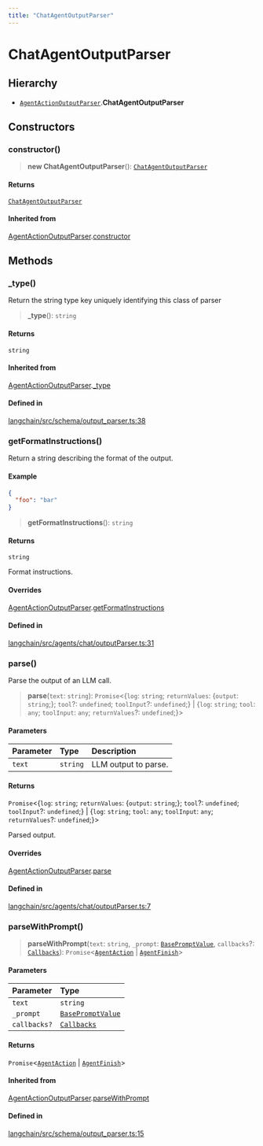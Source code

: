 ```yaml
---
title: "ChatAgentOutputParser"
---
```


# ChatAgentOutputParser

## Hierarchy

- [`AgentActionOutputParser`](AgentActionOutputParser.md).**ChatAgentOutputParser**

## Constructors

### constructor()

> **new ChatAgentOutputParser**(): [`ChatAgentOutputParser`](ChatAgentOutputParser.md)

#### Returns

[`ChatAgentOutputParser`](ChatAgentOutputParser.md)

#### Inherited from

[AgentActionOutputParser](AgentActionOutputParser.md).[constructor](AgentActionOutputParser.md#constructor)

## Methods

### \_type()

Return the string type key uniquely identifying this class of parser

> **\_type**(): `string`

#### Returns

`string`

#### Inherited from

[AgentActionOutputParser](AgentActionOutputParser.md).[\_type](AgentActionOutputParser.md#_type)

#### Defined in

[langchain/src/schema/output_parser.ts:38](https://github.com/hwchase17/langchainjs/blob/ddf2996/langchain/src/schema/output_parser.ts#L38)

### getFormatInstructions()

Return a string describing the format of the output.

#### Example

```json
{
  "foo": "bar"
}
```

> **getFormatInstructions**(): `string`

#### Returns

`string`

Format instructions.

#### Overrides

[AgentActionOutputParser](AgentActionOutputParser.md).[getFormatInstructions](AgentActionOutputParser.md#getformatinstructions)

#### Defined in

[langchain/src/agents/chat/outputParser.ts:31](https://github.com/hwchase17/langchainjs/blob/ddf2996/langchain/src/agents/chat/outputParser.ts#L31)

### parse()

Parse the output of an LLM call.

> **parse**(`text`: `string`): `Promise`<\{`log`: `string`;
> `returnValues`: \{`output`: `string`;};
> `tool`?: `undefined`;
> `toolInput`?: `undefined`;} \| \{`log`: `string`;
> `tool`: `any`;
> `toolInput`: `any`;
> `returnValues`?: `undefined`;}\>

#### Parameters

| Parameter | Type     | Description          |
| :-------- | :------- | :------------------- |
| `text`    | `string` | LLM output to parse. |

#### Returns

`Promise`<\{`log`: `string`;
`returnValues`: \{`output`: `string`;};
`tool`?: `undefined`;
`toolInput`?: `undefined`;} \| \{`log`: `string`;
`tool`: `any`;
`toolInput`: `any`;
`returnValues`?: `undefined`;}\>

Parsed output.

#### Overrides

[AgentActionOutputParser](AgentActionOutputParser.md).[parse](AgentActionOutputParser.md#parse)

#### Defined in

[langchain/src/agents/chat/outputParser.ts:7](https://github.com/hwchase17/langchainjs/blob/ddf2996/langchain/src/agents/chat/outputParser.ts#L7)

### parseWithPrompt()

> **parseWithPrompt**(`text`: `string`, `_prompt`: [`BasePromptValue`](../../schema/classes/BasePromptValue.md), `callbacks`?: [`Callbacks`](../../callbacks/types/Callbacks.md)): `Promise`<[`AgentAction`](../../schema/types/AgentAction.md) \| [`AgentFinish`](../../schema/types/AgentFinish.md)\>

#### Parameters

| Parameter    | Type                                                         |
| :----------- | :----------------------------------------------------------- |
| `text`       | `string`                                                     |
| `_prompt`    | [`BasePromptValue`](../../schema/classes/BasePromptValue.md) |
| `callbacks?` | [`Callbacks`](../../callbacks/types/Callbacks.md)            |

#### Returns

`Promise`<[`AgentAction`](../../schema/types/AgentAction.md) \| [`AgentFinish`](../../schema/types/AgentFinish.md)\>

#### Inherited from

[AgentActionOutputParser](AgentActionOutputParser.md).[parseWithPrompt](AgentActionOutputParser.md#parsewithprompt)

#### Defined in

[langchain/src/schema/output_parser.ts:15](https://github.com/hwchase17/langchainjs/blob/ddf2996/langchain/src/schema/output_parser.ts#L15)
